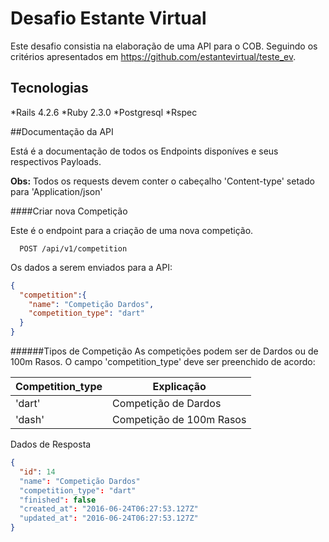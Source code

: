 # Desafio Estante Virtual

Este desafio consistia na elaboração de uma API para o COB. Seguindo os critérios apresentados em https://github.com/estantevirtual/teste_ev.

## Tecnologias
*Rails 4.2.6
*Ruby 2.3.0
*Postgresql
*Rspec

##Documentação da API

Está é a documentação de todos os Endpoints disponíves e seus respectivos Payloads.

**Obs:** Todos os requests devem conter o cabeçalho 'Content-type' setado para 'Application/json'

####Criar nova Competição

Este é o endpoint para a criação de uma nova competição.

```
  POST /api/v1/competition
```

Os dados a serem enviados para a API:

```json
{
  "competition":{
    "name": "Competição Dardos",
    "competition_type": "dart"
  }
}
```

######Tipos de Competição
As competições podem ser de Dardos ou de 100m Rasos. O campo 'competition_type' deve ser preenchido de acordo:

Competition_type | Explicação
-----------------|-----------
'dart'| Competição de Dardos
'dash'| Competição de 100m Rasos

Dados de Resposta

```json
{
  "id": 14
  "name": "Competição Dardos"
  "competition_type": "dart"
  "finished": false
  "created_at": "2016-06-24T06:27:53.127Z"
  "updated_at": "2016-06-24T06:27:53.127Z"
}
```

